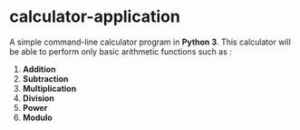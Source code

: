 # calculator-application

A simple command-line calculator program in **Python 3**. This calculator will be able to perform only basic arithmetic functions such as :
1. **Addition**
2. **Subtraction**
3. **Multiplication**
4. **Division**
5. **Power**
6. **Modulo**